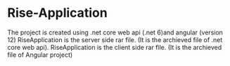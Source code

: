 # Rise-Application
The project is created using .net core web api (.net 6)and angular (version 12)
RiseApplication is the server side rar file. (It is the archieved file of .net core web api).
RiseApplication is the client side rar file. (It is the archieved file of Angular project) 
